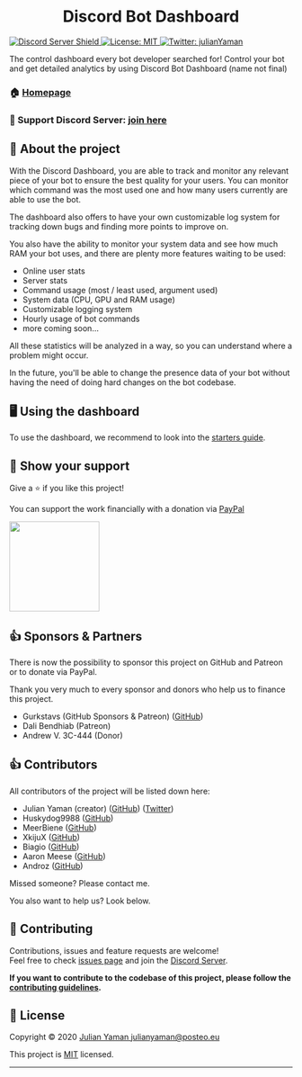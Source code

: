 <h1 align="center">Discord Bot Dashboard</h1>
<p>
  <a href="https://discord.gg/yAUmDNb">
      <img src="https://discordapp.com/api/guilds/358751806697897984/embed.png" alt="Discord Server Shield"/>
  </a>
  <a href="https://github.com/julianYaman/discord-bot-dashboard/blob/master/LICENSE">
    <img alt="License: MIT" src="https://img.shields.io/badge/License-MIT-yellow.svg" target="_blank" />
  </a>
  <a href="https://twitter.com/julianYaman">
    <img alt="Twitter: julianYaman" src="https://img.shields.io/twitter/follow/julianYaman.svg?style=social" target="_blank" />
  </a>
</p>

The control dashboard every bot developer searched for! Control your bot and get detailed analytics by using Discord Bot Dashboard (name not final)


### 🏠 [Homepage](https://github.com/julianYaman/discord-bot-dashboard)

### 💬 Support Discord Server: [join here](https://discord.gg/yAUmDNb)

## 📃 About the project

With the Discord Dashboard, you are able to track and monitor any relevant piece of your bot 
to ensure the best quality for your users. You can monitor which command was the most used one and how 
many users currently are able to use the bot. 

The dashboard also offers to have your own customizable log system for tracking down bugs and
finding more points to improve on.

You also have the ability to monitor your system data
and see how much RAM your bot uses, and there are plenty more features waiting to be used:

- Online user stats
- Server stats
- Command usage (most / least used, argument used)
- System data (CPU, GPU and RAM usage)
- Customizable logging system
- Hourly usage of bot commands
- more coming soon...

All these statistics will be analyzed in a way, so you can understand where a problem
might occur.

In the future, you'll be able to change the presence data of your bot without having the need
of doing hard changes on the bot codebase.


## 🖥️ Using the dashboard
To use the dashboard, we recommend to look into the [starters guide](https://github.com/julianYaman/discord-bot-dashboard/blob/master/docs/GET_STARTED.md).

## 🙌 Show your support
Give a ⭐️ if you like this project!

You can support the work financially with a donation via [PayPal](https://www.paypal.me/julianyaman)

<a href="https://www.patreon.com/user?u=23070184">
  <img src="https://c5.patreon.com/external/logo/become_a_patron_button@2x.png" width="160">
</a><br>


## 👍 Sponsors & Partners
There is now the possibility to sponsor this project on GitHub and Patreon or to donate via PayPal.

Thank you very much to every sponsor and donors who help us to finance this project.

- Gurkstavs (GitHub Sponsors & Patreon) ([GitHub](https://github.com/Gurkstavs))
- Dali Bendhiab (Patreon)
- Andrew V. 3C-444 (Donor)

## 👍 Contributors

All contributors of the project will be listed down here:

- Julian Yaman (creator) ([GitHub](https://github.com/julianYaman/)) ([Twitter](https://twitter.com/julianYaman))
- Huskydog9988 ([GitHub](https://github.com/Huskydog9988))
- MeerBiene ([GitHub](https://github.com/MeerBiene))
- XkijuX ([GitHub](https://github.com/XkijuX))
- Biagio ([GitHub](https://github.com/biagios))
- Aaron Meese ([GitHub](https://github.com/ajmeese7))
- Androz ([GitHub](https://github.com/Androz2091))

Missed someone? Please contact me.

You also want to help us? Look below.

## 🤝 Contributing

Contributions, issues and feature requests are welcome!<br />Feel free to check [issues page](https://github.com/julianYaman/discord-bot-dashboard/issues) 
and join the [Discord Server](https://discord.gg/yAUmDNb).

**If you want to contribute to the codebase of this project, please follow the 
[contributing guidelines](https://github.com/julianYaman/discord-bot-dashboard/blob/master/docs/CONTRIBUTING.md).**

## 📝 License

Copyright © 2020 [Julian Yaman <julianyaman@posteo.eu>](https://github.com/julianYaman)

This project is [MIT](https://github.com/julianYaman/discord-bot-dashboard/blob/master/LICENSE) licensed.

***